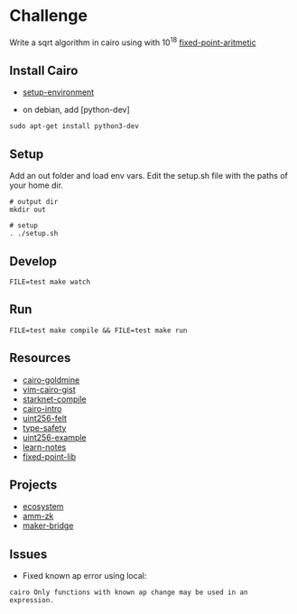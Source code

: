 # Challenge

Write a sqrt algorithm in cairo using with $10^{18}$ [fixed-point-aritmetic](https://en.wikipedia.org/wiki/Fixed-point_arithmetic)




## Install Cairo


* [setup-environment](https://www.cairo-lang.org/docs/quickstart.html#)

- on debian, add [python-dev]
```
sudo apt-get install python3-dev
```


## Setup

Add an out folder and load env vars. Edit the setup.sh file with the paths of your home dir.

```
# output dir
mkdir out

# setup
. ./setup.sh
```

## Develop

```
FILE=test make watch
```

## Run

```
FILE=test make compile && FILE=test make run
```

## Resources


* [cairo-goldmine](https://github.com/beautyisourbusiness/cairo-goldmine)
* [vim-cairo-gist](https://gist.github.com/amanusk/f73dee988829110ad557c8cba89e4652)
* [starknet-compile](https://www.cairo-lang.org/docs/hello_starknet/intro.html)
* [cairo-intro](https://chainstack.com/starknet-cairo-developer-introduction-part-2/)
* [uint256-felt](https://mirror.xyz/0x845605C411132BAA06024a521a85B653F3C802dF/wfUO8KSz2IAt8yg4oslsc1HDsJqMJ6HpQAukhjwZUUU)
* [type-safety](https://ctrlc03.github.io/#type-safety)
* [uint256-example](https://medium.com/starkware/cairo-1-0-aa96eefb19a0)
* [learn-notes](https://hackmd.io/@RoboTeddy/BJZFu56wF)
* [fixed-point-lib](https://github.com/influenceth/cairo-math-64x61/blob/master/contracts/cairo_math_64x61/math64x61.cairo)


## Projects

* [ecosystem](https://www.starknet-ecosystem.com/en)
* [amm-zk](https://github.com/10k-swap/10k_swap-contracts)
* [maker-bridge](https://github.com/makerdao/starknet-dai-bridge)


## Issues


* Fixed known ap error using local:

```
cairo Only functions with known ap change may be used in an expression.
```
